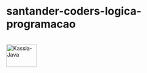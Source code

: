 # santander-coders-logica-programacao

<div align="center">

</div>

<div style="display: inline_block"><br>
<img align="center" alt="Kassia-Java" height="60" width="80" src="https://cdn.jsdelivr.net/gh/devicons/devicon/icons/java/java-original.svg" />
